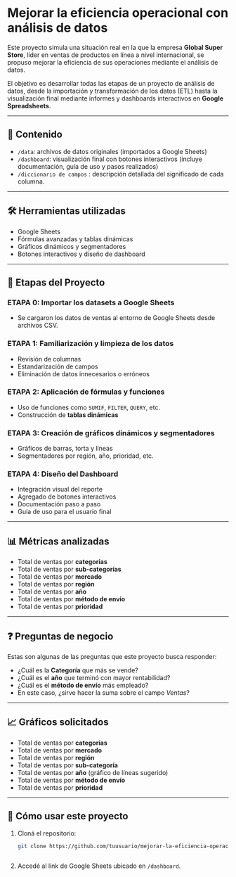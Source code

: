 # Mejorar la eficiencia operacional con análisis de datos

Este proyecto simula una situación real en la que la empresa **Global Super Store**, líder en ventas de productos en línea a nivel internacional, se propuso mejorar la eficiencia de sus operaciones mediante el análisis de datos.

El objetivo es desarrollar todas las etapas de un proyecto de análisis de datos, desde la importación y transformación de los datos (ETL) hasta la visualización final mediante informes y dashboards interactivos en **Google Spreadsheets**.

---

## 📂 Contenido

- `/data`: archivos de datos originales (importados a Google Sheets)
- `/dashboard`: visualización final con botones interactivos (incluye documentación, guía de uso y pasos realizados)
- `/diccionario de campos` : descripción detallada del significado de cada columna.

---

## 🛠 Herramientas utilizadas

- Google Sheets
- Fórmulas avanzadas y tablas dinámicas
- Gráficos dinámicos y segmentadores
- Botones interactivos y diseño de dashboard

---

## 🔁 Etapas del Proyecto

### ETAPA 0: Importar los datasets a Google Sheets

- Se cargaron los datos de ventas al entorno de Google Sheets desde archivos CSV.

### ETAPA 1: Familiarización y limpieza de los datos

- Revisión de columnas
- Estandarización de campos
- Eliminación de datos innecesarios o erróneos

### ETAPA 2: Aplicación de fórmulas y funciones

- Uso de funciones como `SUMIF`, `FILTER`, `QUERY`, etc.
- Construcción de **tablas dinámicas**

### ETAPA 3: Creación de gráficos dinámicos y segmentadores

- Gráficos de barras, torta y líneas
- Segmentadores por región, año, prioridad, etc.

### ETAPA 4: Diseño del Dashboard

- Integración visual del reporte
- Agregado de botones interactivos
- Documentación paso a paso
- Guía de uso para el usuario final

---

## 📊 Métricas analizadas

- Total de ventas por **categorías**
- Total de ventas por **sub-categorías**
- Total de ventas por **mercado**
- Total de ventas por **región**
- Total de ventas por **año** 
- Total de ventas por **método de envío**
- Total de ventas por **prioridad**

---

## ❓ Preguntas de negocio

Estas son algunas de las preguntas que este proyecto busca responder:

- ¿Cuál es la **Categoría** que más se vende?
- ¿Cuál es el **año** que terminó con mayor rentabilidad?
- ¿Cuál es el **método de envío** más empleado?
- En este caso, ¿sirve hacer la suma sobre el campo *Ventas*?

---

## 📈 Gráficos solicitados

- Total de ventas por **categorías**
- Total de ventas por **mercado**
- Total de ventas por **región**
- Total de ventas por **sub-categoría**
- Total de ventas por **año** (gráfico de líneas sugerido)
- Total de ventas por **método de envío**
- Total de ventas por **prioridad**

---

## 🚀 Cómo usar este proyecto

1. Cloná el repositorio:
   ```bash
   git clone https://github.com/tuusuario/mejorar-la-eficiencia-operacional-con-analisis-de-datos.git



2. Accedé al link de Google Sheets ubicado en `/dashboard`.